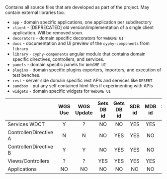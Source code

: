 Contains all source files that are developed as part of the project. May contain external libraries too.

- `app` - domain specific applications, one application per subdirectory
- `client` - [DEPRECATED] old version/implementation of a single client application. Will be removed soon.
- `decorators` - domain specific decorators for `WebGME UI`
- `docs` - documentation and UI preview of the `cyphy-components` from `library`
- `library` - `cyphy-components` angular module that contains domain specific directives, controllers, and services.
- `panels` - domain specific panels for `WebGME UI`
- `plugins` - domain specific plugins exporters, importers, and execution of test benches.
- `rest` - server side domain specific rest APIs and services like `DESERT`
- `sandbox` - put any self contained html files if experimenting with APIs
- `widgets` - domain specific widgets for `WebGME UI`


|               | WGS Use| WGS Update | Sets DB id | Gets DB id  | SDB id  | MDB id | Sets PB | Get State | Set State |
| ------------- |:------:|:----------:|:----------:|:-----------:|:-------:|:------:|:-------:|:---------:|:---------:|
| Services WDCT |   Y    |     ?      | NO         | NO          | YES     | YES    | NO      | NO        | NO        |
| Controller/Directive A | N | N      | NO         | YES         | YES     | NO     | NO      | NO        | NO        |
| Controller/Directive B | Y | Y      | NO         | YES         | YES     | NO     | YES     | YES       | YES       |
| Views/Controllers  | ? | ?          | YES        | YES         | YES     | YES    | ?       | YES       | YES       |
| Applications  | NO     | NO         | NO         | NO          | NO      | NO     | NO      | YES       | YES       |
